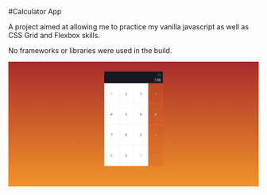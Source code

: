 #Calculator App 

A project aimed at allowing me to practice my vanilla javascript as well as CSS Grid and Flexbox skills.

No frameworks or libraries were used in the build.

![](images/calculator-proj-screenshot.jpg)
